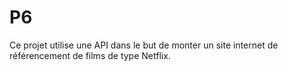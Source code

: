 # P6

Ce projet utilise une API dans le but de monter un site internet de référencement de films de type  Netflix.
